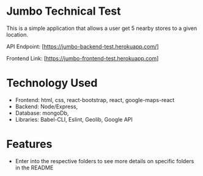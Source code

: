 # Jumbo Technical Test
This is a simple application that allows a user get 5 nearby stores to a given location.

API Endpoint: [https://jumbo-backend-test.herokuapp.com/]

Frontend Link: [https://jumbo-frontend-test.herokuapp.com]

# Technology Used
- Frontend: html, css, react-bootstrap, react, google-maps-react
- Backend: Node/Express,
- Database: mongoDb,
- Libraries: Babel-CLI, Eslint, Geolib, Google API

# Features
- Enter into the respective folders to see more details on specific folders in the README